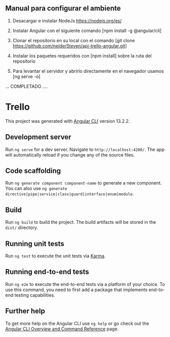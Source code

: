 ## Manual para configurar el ambiente

1. Desacargar e instalar NodeJs https://nodejs.org/es/

2. Instalar Angular con el siguiente comando [npm install -g @angular/cli]

3. Clonar el repositorio en su local con el comando [git clone https://github.com/neiderSteven/api-trello-angular.git]

4. Instalar los paquetes requeridos con [npm install] sobre la ruta del repositorio

5. Para levantar el servidor y abrirlo directamente en el navegador usamos [ng serve -o]

... COMPLETADO ....

# Trello

This project was generated with [Angular CLI](https://github.com/angular/angular-cli) version 13.2.2.

## Development server

Run `ng serve` for a dev server. Navigate to `http://localhost:4200/`. The app will automatically reload if you change any of the source files.

## Code scaffolding

Run `ng generate component component-name` to generate a new component. You can also use `ng generate directive|pipe|service|class|guard|interface|enum|module`.

## Build

Run `ng build` to build the project. The build artifacts will be stored in the `dist/` directory.

## Running unit tests

Run `ng test` to execute the unit tests via [Karma](https://karma-runner.github.io).

## Running end-to-end tests

Run `ng e2e` to execute the end-to-end tests via a platform of your choice. To use this command, you need to first add a package that implements end-to-end testing capabilities.

## Further help

To get more help on the Angular CLI use `ng help` or go check out the [Angular CLI Overview and Command Reference](https://angular.io/cli) page.